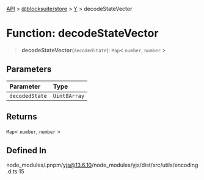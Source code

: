 [API](../../../../../index.md) > [@blocksuite/store](../../../index.md) > [Y](../index.md) > decodeStateVector

# Function: decodeStateVector

> **decodeStateVector**(`decodedState`): `Map`\< `number`, `number` \>

## Parameters

| Parameter | Type |
| :------ | :------ |
| `decodedState` | `Uint8Array` |

## Returns

`Map`\< `number`, `number` \>

## Defined In

node\_modules/.pnpm/yjs@13.6.10/node\_modules/yjs/dist/src/utils/encoding.d.ts:15
